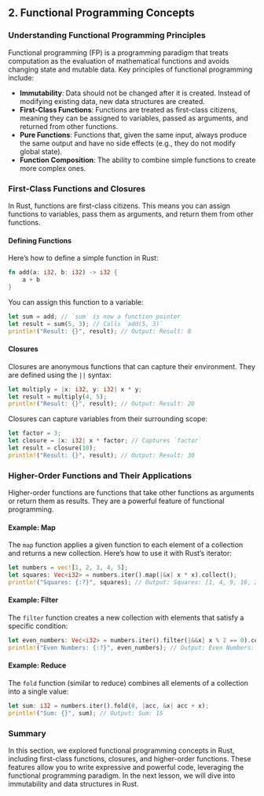 ## 2. Functional Programming Concepts

### Understanding Functional Programming Principles

Functional programming (FP) is a programming paradigm that treats computation as the evaluation of mathematical functions and avoids changing state and mutable data. Key principles of functional programming include:

- **Immutability**: Data should not be changed after it is created. Instead of modifying existing data, new data structures are created.
- **First-Class Functions**: Functions are treated as first-class citizens, meaning they can be assigned to variables, passed as arguments, and returned from other functions.
- **Pure Functions**: Functions that, given the same input, always produce the same output and have no side effects (e.g., they do not modify global state).
- **Function Composition**: The ability to combine simple functions to create more complex ones.

### First-Class Functions and Closures

In Rust, functions are first-class citizens. This means you can assign functions to variables, pass them as arguments, and return them from other functions.

#### Defining Functions

Here’s how to define a simple function in Rust:

```rust
fn add(a: i32, b: i32) -> i32 {
    a + b
}
```

You can assign this function to a variable:

```rust
let sum = add; // `sum` is now a function pointer
let result = sum(5, 3); // Calls `add(5, 3)`
println!("Result: {}", result); // Output: Result: 8
```

#### Closures

Closures are anonymous functions that can capture their environment. They are defined using the `||` syntax:

```rust
let multiply = |x: i32, y: i32| x * y;
let result = multiply(4, 5);
println!("Result: {}", result); // Output: Result: 20
```

Closures can capture variables from their surrounding scope:

```rust
let factor = 3;
let closure = |x: i32| x * factor; // Captures `factor`
let result = closure(10);
println!("Result: {}", result); // Output: Result: 30
```

### Higher-Order Functions and Their Applications

Higher-order functions are functions that take other functions as arguments or return them as results. They are a powerful feature of functional programming.

#### Example: Map

The `map` function applies a given function to each element of a collection and returns a new collection. Here’s how to use it with Rust’s iterator:

```rust
let numbers = vec![1, 2, 3, 4, 5];
let squares: Vec<i32> = numbers.iter().map(|&x| x * x).collect();
println!("Squares: {:?}", squares); // Output: Squares: [1, 4, 9, 16, 25]
```

#### Example: Filter

The `filter` function creates a new collection with elements that satisfy a specific condition:

```rust
let even_numbers: Vec<i32> = numbers.iter().filter(|&&x| x % 2 == 0).copied().collect();
println!("Even Numbers: {:?}", even_numbers); // Output: Even Numbers: [2, 4]
```

#### Example: Reduce

The `fold` function (similar to reduce) combines all elements of a collection into a single value:

```rust
let sum: i32 = numbers.iter().fold(0, |acc, &x| acc + x);
println!("Sum: {}", sum); // Output: Sum: 15
```

### Summary

In this section, we explored functional programming concepts in Rust, including first-class functions, closures, and higher-order functions. These features allow you to write expressive and powerful code, leveraging the functional programming paradigm. In the next lesson, we will dive into immutability and data structures in Rust.
